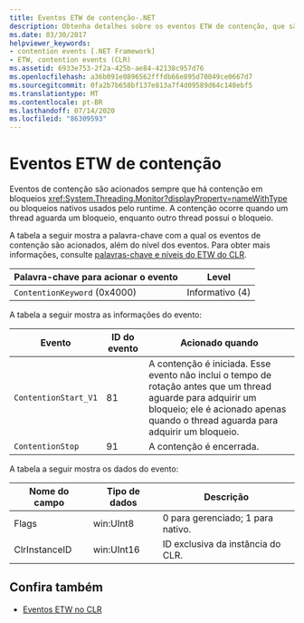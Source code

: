 ```yaml
---
title: Eventos ETW de contenção-.NET
description: Obtenha detalhes sobre os eventos ETW de contenção, que são gerados sempre que há contenção para System. Threading. monitor Locks ou bloqueios nativos usados pelo tempo de execução.
ms.date: 03/30/2017
helpviewer_keywords:
- contention events [.NET Framework]
- ETW, contention events (CLR)
ms.assetid: 6933e753-2f2a-425b-ae84-42138c957d76
ms.openlocfilehash: a36b091e0896562fffdb66e895d70049ce0667d7
ms.sourcegitcommit: 0fa2b7b658bf137e813a7f4d09589d64c148ebf5
ms.translationtype: MT
ms.contentlocale: pt-BR
ms.lasthandoff: 07/14/2020
ms.locfileid: "86309593"
---
```

# <a name="contention-etw-events"></a>Eventos ETW de contenção

Eventos de contenção são acionados sempre que há contenção em bloqueios <xref:System.Threading.Monitor?displayProperty=nameWithType> ou bloqueios nativos usados pelo runtime. A contenção ocorre quando um thread aguarda um bloqueio, enquanto outro thread possui o bloqueio.

A tabela a seguir mostra a palavra-chave com a qual os eventos de contenção são acionados, além do nível dos eventos. Para obter mais informações, consulte [palavras-chave e níveis do ETW do CLR](clr-etw-keywords-and-levels.md).

|Palavra-chave para acionar o evento|Level|
|-----------------------------------|-----------|
|`ContentionKeyword` (0x4000)|Informativo (4)|

A tabela a seguir mostra as informações do evento:

|Evento|ID do evento|Acionado quando|
|-----------|--------------|-----------------|
|`ContentionStart_V1`|81|A contenção é iniciada. Esse evento não inclui o tempo de rotação antes que um thread aguarde para adquirir um bloqueio; ele é acionado apenas quando o thread aguarda para adquirir um bloqueio.|
|`ContentionStop`|91|A contenção é encerrada.|

A tabela a seguir mostra os dados do evento:

|Nome do campo|Tipo de dados|Descrição|
|----------------|---------------|-----------------|
|Flags|win:UInt8|0 para gerenciado; 1 para nativo.|
|ClrInstanceID|win:UInt16|ID exclusiva da instância do CLR.|

## <a name="see-also"></a>Confira também

- [Eventos ETW no CLR](clr-etw-events.md)
